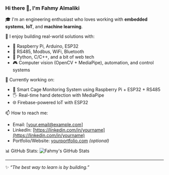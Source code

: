 ### Hi there 👋, I'm Fahmy Almaliki

🎓 I'm an engineering enthusiast who loves working with **embedded systems**, **IoT**, and **machine learning**.

🚀 I enjoy building real-world solutions with:
- 🧠 Raspberry Pi, Arduino, ESP32
- 📡 RS485, Modbus, WiFi, Bluetooth
- 🤖 Python, C/C++, and a bit of web tech
- 🎮 Computer vision (OpenCV + MediaPipe), automation, and control systems

🔧 Currently working on:
- 🐓 Smart Cage Monitoring System using Raspberry Pi + ESP32 + RS485
- 🖐️ Real-time hand detection with MediaPipe
- 🌐 Firebase-powered IoT with ESP32

📫 How to reach me:
- Email: [your.email@example.com]
- LinkedIn: [https://linkedin.com/in/yourname](https://linkedin.com/in/yourname)
- Portfolio/Website: [yourportfolio.com](https://yourportfolio.com) *(optional)*

📊 GitHub Stats:
![Fahmy's GitHub Stats](https://github-readme-stats.vercel.app/api?username=your-username&show_icons=true&theme=github_dark)

---

✨ *“The best way to learn is by building.”*  
